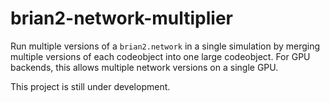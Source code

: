 # brian2-network-multiplier
Run multiple versions of a `brian2.network` in a single simulation by merging multiple versions of each codeobject into one large codeobject. For GPU backends, this allows multiple network versions on a single GPU.

This project is still under development.

